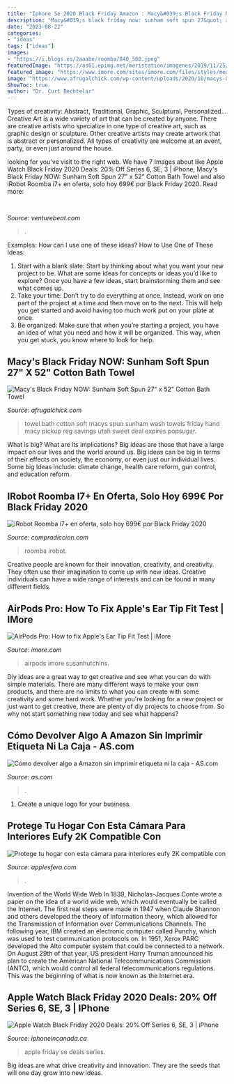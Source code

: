 ```yaml
---
title: "Iphone Se 2020 Black Friday Amazon : Macy&#039;s Black Friday Now: Sunham Soft Spun 27&quot; X 52&quot; Cotton Bath Towel"
description: "Macy&#039;s black friday now: sunham soft spun 27&quot; x 52&quot; cotton bath towel"
date: "2023-08-22"
categories:
- "ideas"
tags: ["ideas"]
images:
- "https://i.blogs.es/2aaabe/roomba/840_560.jpeg"
featuredImage: "https://as01.epimg.net/meristation/imagenes/2019/11/25/betech/1574676869_089166_1574677119_noticia_normal.jpg"
featured_image: "https://www.imore.com/sites/imore.com/files/styles/mediumplus_wm_blw/public/field/image/2019/11/airpods-pro-review-04.jpeg?itok=4n6EU13D"
image: "https://www.afrugalchick.com/wp-content/uploads/2020/10/macys-840x1024.jpg"
ShowToc: true
author: "Dr. Curt Bechtelar"
---
```



Types of creativity: Abstract, Traditional, Graphic, Sculptural, Personalized...
Creative Art is a wide variety of art that can be created by anyone. There are creative artists who specialize in one type of creative art, such as graphic design or sculpture. Other creative artists may create artwork that is abstract or personalized. All types of creativity are welcome at an event, party, or even just around the house.

	

		
looking for  you've visit to the right web. We have 7 Images about  like Apple Watch Black Friday 2020 Deals: 20% Off Series 6, SE, 3 | iPhone, Macy&#039;s Black Friday NOW: Sunham Soft Spun 27&quot; x 52&quot; Cotton Bath Towel and also iRobot Roomba i7+ en oferta, solo hoy 699€ por Black Friday 2020. Read more:
		
    
## 

<img loading=lazy src="https://venturebeat.com/wp-content/uploads/2020/05/hp-srping.jpg" onerror="this.onerror=null;this.src='https://tse2.mm.bing.net/th?id=OIP.qUUhiSxdv1PtsJHjvuuKjgHaF7&amp;pid=15.1';" alt="">

_Source: venturebeat.com_

>. 

	

Examples: How can I use one of these ideas?
How to Use One of These Ideas: 
1. Start with a blank slate: Start by thinking about what you want your new project to be. What are some ideas for concepts or ideas you’d like to explore? Once you have a few ideas, start brainstorming them and see what comes up. 
2. Take your time: Don’t try to do everything at once. Instead, work on one part of the project at a time and then move on to the next. This will help you get started and avoid having too much work put on your plate at once. 
3. Be organized: Make sure that when you’re starting a project, you have an idea of what you need and how it will be organized. This way, when you get stuck, you know where to look for help. 

    
## Macy&#039;s Black Friday NOW: Sunham Soft Spun 27&quot; X 52&quot; Cotton Bath Towel

<img loading=lazy src="https://www.afrugalchick.com/wp-content/uploads/2020/10/macys-840x1024.jpg" onerror="this.onerror=null;this.src='https://tse3.mm.bing.net/th?id=OIP.U0JGf4UR_V6ig06Qw6xcZgHaJB&amp;pid=15.1';" alt="Macy&#039;s Black Friday NOW: Sunham Soft Spun 27&quot; x 52&quot; Cotton Bath Towel">

_Source: afrugalchick.com_

>towel bath cotton soft macys spun sunham wash towels friday hand macy pickup reg savings utah sweet deal expires popsugar. 

	

What is big? What are its implications?
Big ideas are those that have a large impact on our lives and the world around us. Big ideas can be big in terms of their effects on society, the economy, or even just our individual lives. Some big Ideas include: climate change, health care reform, gun control, and education reform.

    
## IRobot Roomba I7+ En Oferta, Solo Hoy 699€ Por Black Friday 2020

<img loading=lazy src="https://i.blogs.es/2aaabe/roomba/840_560.jpeg" onerror="this.onerror=null;this.src='https://tse1.mm.bing.net/th?id=OIP.aS5x89wgrwpGdyZJacflWwHaE8&amp;pid=15.1';" alt="iRobot Roomba i7+ en oferta, solo hoy 699€ por Black Friday 2020">

_Source: compradiccion.com_

>roomba irobot. 

	

Creative people are known for their innovation, creativity, and creativity. They often use their imagination to come up with new ideas. Creative individuals can have a wide range of interests and can be found in many different fields.

    
## AirPods Pro: How To Fix Apple&#039;s Ear Tip Fit Test | IMore

<img loading=lazy src="https://www.imore.com/sites/imore.com/files/styles/mediumplus_wm_blw/public/field/image/2019/11/airpods-pro-review-04.jpeg?itok=4n6EU13D" onerror="this.onerror=null;this.src='https://tse3.mm.bing.net/th?id=OIP.o6bw1ElVGqr1p1yDSo9nYQHaFj&amp;pid=15.1';" alt="AirPods Pro: How to fix Apple&#039;s Ear Tip Fit Test | iMore">

_Source: imore.com_

>airpods imore susanhutchins. 

	

Diy ideas are a great way to get creative and see what you can do with simple materials. There are many different ways to make your own products, and there are no limits to what you can create with some creativity and some hard work. Whether you're looking for a new project or just want to get creative, there are plenty of diy projects to choose from. So why not start something new today and see what happens?

    
## Cómo Devolver Algo A Amazon Sin Imprimir Etiqueta Ni La Caja - AS.com

<img loading=lazy src="https://as01.epimg.net/meristation/imagenes/2019/11/25/betech/1574676869_089166_1574677119_noticia_normal.jpg" onerror="this.onerror=null;this.src='https://tse4.mm.bing.net/th?id=OIP.WBjggKI8KDY3LnC3Ozm_EgHaEK&amp;pid=15.1';" alt="Cómo devolver algo a Amazon sin imprimir etiqueta ni la caja - AS.com">

_Source: as.com_

>. 

	

1. Create a unique logo for your business.

    
## Protege Tu Hogar Con Esta Cámara Para Interiores Eufy 2K Compatible Con

<img loading=lazy src="https://i.blogs.es/e0de1a/camara-eufy/1024_2000.jpg" onerror="this.onerror=null;this.src='https://tse1.mm.bing.net/th?id=OIP.6aJOzTtC6FH0OYUOc5sdDgHaE8&amp;pid=15.1';" alt="Protege tu hogar con esta cámara para interiores eufy 2K compatible con">

_Source: applesfera.com_

>. 

	

Invention of the World Wide Web
In 1839, Nicholas-Jacques Conte wrote a paper on the idea of a world wide web, which would eventually be called the Internet. The first real steps were made in 1947 when Claude Shannon and others developed the theory of information theory, which allowed for the Transmission of Information over Communications Channels. The following year, IBM created an electronic computer called Punchy, which was used to test communication protocols on. In 1951, Xerox PARC developed the Alto computer system that could be connected to a network. On August 29th of that year, US president Harry Truman announced his plan to create the American National Telecommunications Commission (ANTC), which would control all federal telecommunications regulations. This was the beginning of what is now known as the Internet era.

    
## Apple Watch Black Friday 2020 Deals: 20% Off Series 6, SE, 3 | IPhone

<img loading=lazy src="https://cdn.iphoneincanada.ca/wp-content/uploads/2020/11/sport-check-black-friday-apple-watch.jpg" onerror="this.onerror=null;this.src='https://tse3.mm.bing.net/th?id=OIP.CW2-BajuPvAlV-V64Fmk8wHaDN&amp;pid=15.1';" alt="Apple Watch Black Friday 2020 Deals: 20% Off Series 6, SE, 3 | iPhone">

_Source: iphoneincanada.ca_

>apple friday se deals series. 

	

Big ideas are what drive creativity and innovation. They are the seeds that will one day grow into new ideas.

